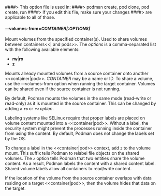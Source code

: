 ####> This option file is used in:
####>   podman create, pod clone, pod create, run
####> If you edit this file, make sure your changes
####> are applicable to all of those.
#### **--volumes-from**=*CONTAINER[:OPTIONS]*

Mount volumes from the specified container(s). Used to share volumes between
containers<<| and pods>>. The *options* is a comma-separated list with the following available elements:

* **rw**|**ro**
* **z**

Mounts already mounted volumes from a source container onto another
<<container|pod>>. _CONTAINER_ may be a name or ID.
To share a volume, use the --volumes-from option when running
the target container. Volumes can be shared even if the source container
is not running.

By default, Podman mounts the volumes in the same mode (read-write or
read-only) as it is mounted in the source container.
This can be changed by adding a `ro` or `rw` _option_.

Labeling systems like SELinux require that proper labels are placed on volume
content mounted into a <<container|pod>>. Without a label, the security system might
prevent the processes running inside the container from using the content. By
default, Podman does not change the labels set by the OS.

To change a label in the <<container|pod>> context, add `z` to the volume mount.
This suffix tells Podman to relabel file objects on the shared volumes. The `z`
option tells Podman that two entities share the volume content. As a result,
Podman labels the content with a shared content label. Shared volume labels allow
all containers to read/write content.

If the location of the volume from the source container overlaps with
data residing on a target <<container|pod>>, then the volume hides
that data on the target.
